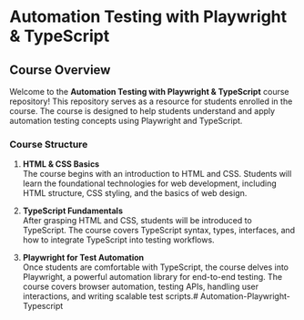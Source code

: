 # Automation Testing with Playwright & TypeScript

## Course Overview

Welcome to the **Automation Testing with Playwright & TypeScript** course repository! This repository serves as a resource for students enrolled in the course. The course is designed to help students understand and apply automation testing concepts using Playwright and TypeScript.

### Course Structure

1. **HTML & CSS Basics**  
   The course begins with an introduction to HTML and CSS. Students will learn the foundational technologies for web development, including HTML structure, CSS styling, and the basics of web design.

2. **TypeScript Fundamentals**  
   After grasping HTML and CSS, students will be introduced to TypeScript. The course covers TypeScript syntax, types, interfaces, and how to integrate TypeScript into testing workflows.

3. **Playwright for Test Automation**  
   Once students are comfortable with TypeScript, the course delves into Playwright, a powerful automation library for end-to-end testing. The course covers browser automation, testing APIs, handling user interactions, and writing scalable test scripts.# Automation-Playwright-Typescript
